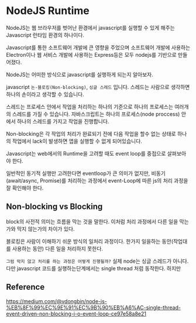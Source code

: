 # NodeJS Runtime

NodeJS는 웹 브라우저를 벗어난 환경에서 javascript를 실행할 수 있게 해주는 Javascript 런타임 환경의 하나이다.

Javascript를 통한 소프트웨어 개발에 큰 영향을 주었으며 소프트웨어 개발에 사용하는 Electron이나 웹 서비스 개발에 사용하는 Express등은 모두 nodejs를 기반으로 만들어졌다.

NodeJS는 어떠한 방식으로 javascript를 실행하게 되는지 알아보자.

javascript `논-블로킹(Non-blocking)`, `싱글 스레드` 입니다.
스레드는 사람으로 생각하면 하나의 손이라고 생각할 수 있습니다.

스레드는 프로세스 안에서 작업을 처리하는 하나의 기준으로 하나의 프로세스는 여러개의 스레드를 가질 수 있습니다.
자바스크립트는 하나의 프로세스(node proccess) 안에서 하나의 스레드를 가지고 작업을 진행합니다.

Non-blocking은 각 작업의 처리가 완료되기 전에 다음 작업을 할수 없는 상태로 하나의 작업에서 lack이 발생하면 앱을 실행할 수 없게 되어있습니다.

Javascript는 web에서의 Runtime을 고려할 때도 event loop를 중접으로 살펴보아야 한다.

일반적인 동기적 실행만 고려한다면 eventloop가 큰 의미가 없지만, 비동기 (await/async, Promise)를 처리하는 과정에서 event-Loop에 따른 js의 처리 과정을 잘 확인해야 한다.

## Non-blocking vs Blocking

block의 사전적 의미는 흐름을 막는 것을 말한다.
이처럼 처리 과정에서 다른 일을 막는가와 막지 않는가의 차이가 있다.

블로킹은 사람이 이해하기 쉬운 방식의 일처리 과정이다.
한가지 일을하는 동안(작업대를 사용하는 동안) 다른 일을 처리하지 못한다.

`그럼 막지 않고 처리를 하는 과정은 어떻게 진행될까?`
실제 node는 싱글 스레드가 아니다. 다만 javascript 코드를 실행하는단계에서는 single thread 처럼 동작한다.
하지만

## Reference

https://medium.com/@vdongbin/node-js-%EB%8F%99%EC%9E%91%EC%9B%90%EB%A6%AC-single-thread-event-driven-non-blocking-i-o-event-loop-ce97e58a8e21

